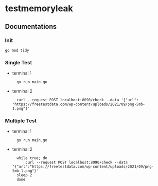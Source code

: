 # testmemoryleak
## Documentations
### Init
    go mod tidy

### Single Test
- terminal 1

		go run main.go

- terminal 2

		curl --request POST localhost:8090/check --data '{"url": "https://freetestdata.com/wp-content/uploads/2021/09/png-5mb-1.png"}'

### Multiple Test
- terminal 1

		go run main.go

- terminal 2

        while true; do 
            curl --request POST localhost:8090/check --data '{"url":"https://freetestdata.com/wp-content/uploads/2021/09/png-5mb-1.png"}'
        sleep 2
        done
